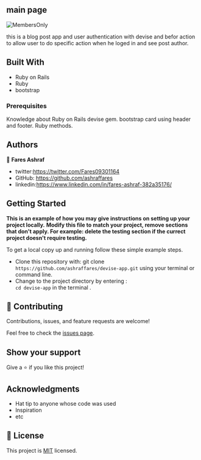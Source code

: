 ## main page
![MembersOnly](https://user-images.githubusercontent.com/37639594/112963618-d9571300-9147-11eb-9015-d9a95ae608de.png)



this is a blog post app and user authentication with devise and befor action to allow user to do specific action when he loged in and see post author.

## Built With

- Ruby on Rails
- Ruby
- bootstrap

### Prerequisites
Knowledge about Ruby on Rails devise gem.
bootstrap card using header and footer.
Ruby methods.


## Authors

👤 **Fares Ashraf** 

- twitter:https://twitter.com/Fares09301164
- GitHub: https://github.com/ashraffares
- linkedin:https://www.linkedin.com/in/fares-ashraf-382a35176/

## Getting Started

**This is an example of how you may give instructions on setting up your project locally.**
**Modify this file to match your project, remove sections that don't apply. For example: delete the testing section if the currect project doesn't require testing.**


To get a local copy up and running follow these simple example steps.
- Clone this repository with: git clone ```https://github.com/ashraffares/devise-app.git``` using your terminal or command line.
- Change to the project directory by entering : <br>
```cd devise-app``` in the terminal .

## 🤝 Contributing

Contributions, issues, and feature requests are welcome!

Feel free to check the [issues page](issues/).

## Show your support

Give a ⭐️ if you like this project!

## Acknowledgments

- Hat tip to anyone whose code was used
- Inspiration
- etc

## 📝 License

This project is [MIT](https://choosealicense.com/licenses/mit/) licensed.
